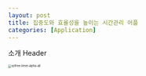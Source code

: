 ```yaml
---
layout: post
title: 집중도와 효율성을 높이는 시간관리 어플
categories: [Application]
---
```


소개 Header





<img src="../assets/sylfree-timer-alpha-all.webp" alt="sylfree-timer-alpha-all" style="zoom:40%;" />

